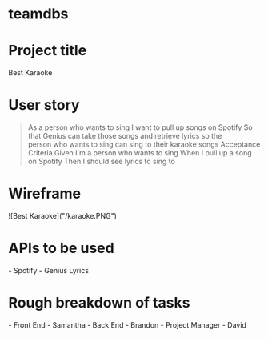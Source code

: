 # teamdbs

<h1>Project title</h1>
Best Karaoke 
<h1>User story</h1>

> As a person who wants to sing
> I want to pull up songs on Spotify
> So that Genius can take those songs and retrieve lyrics so the  
> person who wants to sing can sing to their karaoke songs
> Acceptance Criteria
> Given I'm a person who wants to sing
> When I pull up a song on Spotify
> Then I should see lyrics to sing to


<h1>Wireframe</h1> 
![Best Karaoke]("/karaoke.PNG")

<h1>APIs to be used</h1>
- Spotify
- Genius Lyrics

<h1>Rough breakdown of tasks</h1>
- Front End - Samantha
- Back End - Brandon
- Project Manager - David
